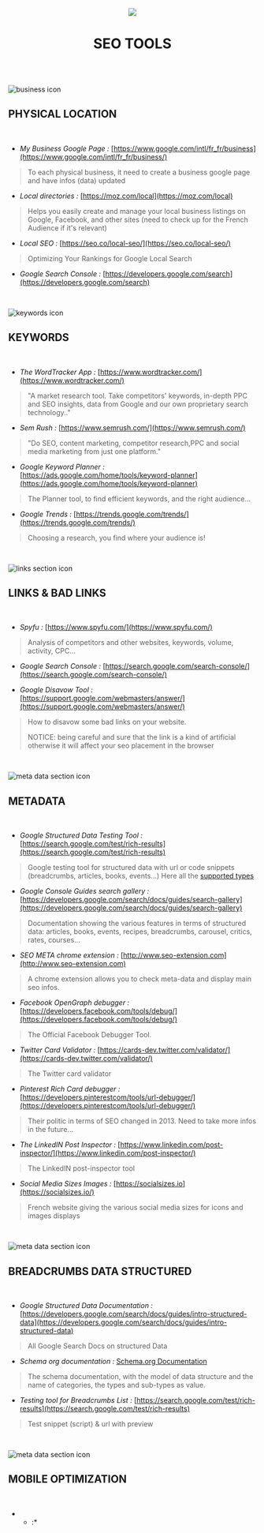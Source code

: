 <div align="center">

  <img src="https://img.icons8.com/dusk/64/000000/roller-brush--v1.png"/>
  <h1>SEO TOOLS</h1><br />

</div>
<br/>

![business icon](https://img.icons8.com/dusk/48/000000/worldwide-location.png)

## PHYSICAL LOCATION

<br/>

- *My Business Google Page :* [https://www.google.com/intl/fr_fr/business](https://www.google.com/intl/fr_fr/business/)
> To each physical business, it need to create a business google page and have infos (data) updated

- *Local directories :* [https://moz.com/local](https://moz.com/local)

> Helps you easily create and manage your local business listings on Google, Facebook, and other sites (need to check up for the French Audience if it's relevant)

- *Local SEO :* [https://seo.co/local-seo/](https://seo.co/local-seo/)

> Optimizing Your Rankings for Google Local Search

- *Google Search Console :* [https://developers.google.com/search](https://developers.google.com/search)
<br />

![keywords icon](https://img.icons8.com/dusk/48/000000/key.png)

## KEYWORDS

<br />

- *The WordTracker App :* [https://www.wordtracker.com/](https://www.wordtracker.com/)

> "A market research tool. Take competitors' keywords, in-depth PPC and SEO insights, data from Google and our own proprietary search technology.."

- *Sem Rush :* [https://www.semrush.com/](https://www.semrush.com/)

> "Do SEO, content marketing, competitor research,PPC and social media marketing from just one platform."

- *Google Keyword Planner :* [https://ads.google.com/home/tools/keyword-planner](https://ads.google.com/home/tools/keyword-planner)

> The Planner tool, to find efficient keywords, and the right audience...

- *Google Trends :* [https://trends.google.com/trends/](https://trends.google.com/trends/)

> Choosing a research, you find where your audience is!

<br/>

![links section icon](https://img.icons8.com/dusk/48/000000/link.png)
<br/>

## LINKS & BAD LINKS

<br/>

- *Spyfu :* [https://www.spyfu.com/](https://www.spyfu.com/)

> Analysis of competitors and other websites, keywords, volume, activity, CPC...

- *Google Search Console :* [https://search.google.com/search-console/](https://search.google.com/search-console/)

- *Google Disavow Tool :* [https://support.google.com/webmasters/answer/](https://support.google.com/webmasters/answer/)

> How to disavow some bad links on your website.
> 
> NOTICE: being careful and sure that the link is a kind of artificial otherwise it will affect your seo placement in the browser
<br />
  
![meta data section icon](https://img.icons8.com/dusk/48/000000/data-recovery.png)

## METADATA

<br />

- *Google Structured Data Testing Tool :* [https://search.google.com/test/rich-results](https://search.google.com/test/rich-results)

> Google testing tool for structured data with url or code snippets (breadcrumbs, articles, books, events...) Here all the [supported types](https://support.google.com/webmasters/answer/7445569#zippy=%2Cpage-cant-be-reached%2Csupported-types)

- *Google Console Guides search gallery :* [https://developers.google.com/search/docs/guides/search-gallery](https://developers.google.com/search/docs/guides/search-gallery)

> Documentation showing the various features in terms of structured data: articles, books, events, recipes, breadcrumbs, carousel, critics, rates, courses...

- *SEO META chrome extension :* [http://www.seo-extension.com](http://www.seo-extension.com)
  
> A chrome extension allows you to check meta-data and display main seo infos.

- *Facebook OpenGraph debugger :* [https://developers.facebook.com/tools/debug/](https://developers.facebook.com/tools/debug/)

> The Official Facebook Debugger Tool.

- *Twitter Card Validator :* [https://cards-dev.twitter.com/validator/](https://cards-dev.twitter.com/validator/)

> The Twitter card validator

- *Pinterest Rich Card debugger :* [https://developers.pinterestcom/tools/url-debugger/](https://developers.pinterestcom/tools/url-debugger/)
  
> Their politic in terms of SEO changed in 2013. Need to take more infos in the future...

- *The LinkedIN Post Inspector :* [https://www.linkedin.com/post-inspector/](https://www.linkedin.com/post-inspector/)

> The LinkedIN post-inspector tool

- *Social Media Sizes Images :* [https://socialsizes.io](https://socialsizes.io/)

> French website giving the various social media sizes for icons and images displays

<br/>

![meta data section icon](https://img.icons8.com/dusk/50/000000/bread-crumbs.png)

## BREADCRUMBS DATA STRUCTURED

<br/>

- *Google Structured Data Documentation :* [https://developers.google.com/search/docs/guides/intro-structured-data](https://developers.google.com/search/docs/guides/intro-structured-data)

> All Google Search Docs on structured Data

- *Schema org documentation :* [Schema.org Documentation](https://schema.org/docs/documents.html)

> The schema documentation, with the model of data structure and the name of categories, the types and sub-types as value.

- *Testing tool for Breadcrumbs List :* [https://search.google.com/test/rich-results](https://search.google.com/test/rich-results)

> Test snippet (script) & url with preview

<br/>

![meta data section icon](https://img.icons8.com/dusk/50/000000/mobile-social-networking.png)

## MOBILE OPTIMIZATION

<br/>

- * :* []()

